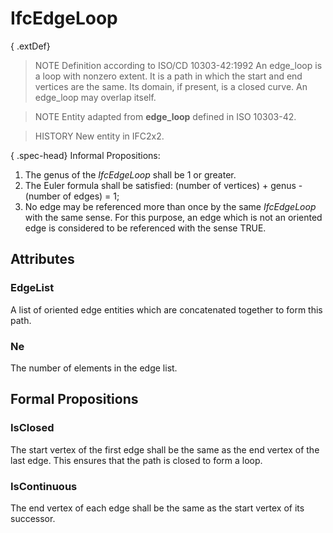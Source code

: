 # IfcEdgeLoop

{ .extDef}
> NOTE  Definition according to ISO/CD 10303-42:1992
> An edge_loop is a loop with nonzero extent. It is a path in which the start and end vertices are the same. Its domain, if present, is a closed curve. An edge_loop may overlap itself.

> NOTE  Entity adapted from **edge_loop** defined in ISO 10303-42.

> HISTORY  New entity in IFC2x2.

{ .spec-head}
Informal Propositions:

1. The genus of the _IfcEdgeLoop_ shall be 1 or greater.
2. The Euler formula shall be satisfied:  (number of vertices) + genus - (number of edges) = 1;
3. No edge may be referenced more than once by the same _IfcEdgeLoop_ with the same sense. For this purpose, an edge which is not an oriented edge is considered to be referenced with the sense TRUE.

## Attributes

### EdgeList
A list of oriented edge entities which are concatenated together to form this path.

### Ne
The number of elements in the edge list.

## Formal Propositions

### IsClosed
The start vertex of the first edge shall be the same as the end vertex of the last edge. This ensures that the path is closed to form a loop.

### IsContinuous
The end vertex of each edge shall be the same as the start vertex of its successor.
